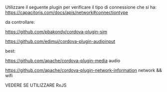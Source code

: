 Utilizzare il seguente plugin per verificare il tipo di connessione che si ha:
https://capacitorjs.com/docs/apis/network#connectiontype

da controllare:

https://github.com/pbakondy/cordova-plugin-sim

https://github.com/edimuj/cordova-plugin-audioinput


best: 

https://github.com/apache/cordova-plugin-media audio

https://github.com/apache/cordova-plugin-network-information network && wifi 


VEDERE SE UTILIZZARE RxJS